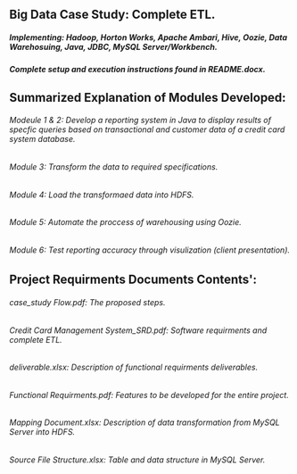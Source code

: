 ## **Big Data Case Study: Complete ETL.** 
##### _Implementing: Hadoop, Horton Works, Apache Ambari, Hive, Oozie, Data Warehosuing, Java, JDBC, MySQL Server/Workbench._
##### **_Complete setup and execution instructions found in README.docx._**
## **Summarized Explanation of Modules Developed:**
###### Modeule 1 & 2: Develop a reporting system in Java to display results of specfic queries based on transactional and customer data of a credit card system database.
###### Module 3: Transform the data to required specifications.
###### Module 4: Load the transformaed data into HDFS.
###### Module 5: Automate the proccess of warehousing using Oozie.
###### Module 6: Test reporting accuracy through visulization (client presentation).
## **Project Requirments Documents Contents':**
###### case_study Flow.pdf: The proposed steps.
###### Credit Card Management System_SRD.pdf: Software requirments and complete ETL.
###### deliverable.xlsx: Description of functional requirments deliverables.
###### Functional Requirments.pdf: Features to be developed for the entire project.
###### Mapping Document.xlsx: Description of data transformation from MySQL Server into HDFS.
###### Source File Structure.xlsx: Table and data structure in MySQL Server.
